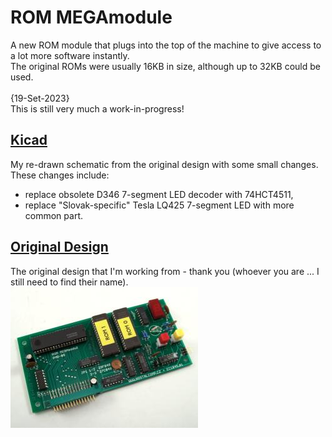 # ROM MEGAmodule
A new ROM module that plugs into the top of the machine to give access to a lot more software instantly.<br>
The original ROMs were usually 16KB in size, although up to 32KB could be used.<br>
<br>
{19-Set-2023}<br>
This is still very much a work-in-progress!<br>

## [Kicad](Kicad)
My re-drawn schematic from the original design with some small changes.<br>
These changes include:<br>
- replace obsolete D346 7-segment LED decoder with 74HCT4511,<br>
- replace "Slovak-specific" Tesla LQ425 7-segment LED with more common part.<br>

## [Original Design](Original_Design)
The original design that I'm working from - thank you (whoever you are ... I still need to find their name).<br>
![meganew_1_th](Original_Design/meganew_1_th.jpg)



